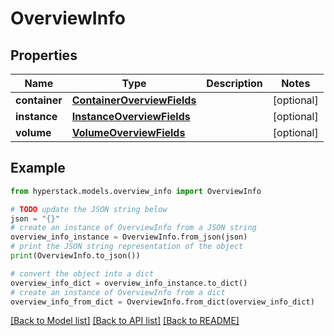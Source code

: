 # OverviewInfo


## Properties

Name | Type | Description | Notes
------------ | ------------- | ------------- | -------------
**container** | [**ContainerOverviewFields**](ContainerOverviewFields.md) |  | [optional] 
**instance** | [**InstanceOverviewFields**](InstanceOverviewFields.md) |  | [optional] 
**volume** | [**VolumeOverviewFields**](VolumeOverviewFields.md) |  | [optional] 

## Example

```python
from hyperstack.models.overview_info import OverviewInfo

# TODO update the JSON string below
json = "{}"
# create an instance of OverviewInfo from a JSON string
overview_info_instance = OverviewInfo.from_json(json)
# print the JSON string representation of the object
print(OverviewInfo.to_json())

# convert the object into a dict
overview_info_dict = overview_info_instance.to_dict()
# create an instance of OverviewInfo from a dict
overview_info_from_dict = OverviewInfo.from_dict(overview_info_dict)
```
[[Back to Model list]](../README.md#documentation-for-models) [[Back to API list]](../README.md#documentation-for-api-endpoints) [[Back to README]](../README.md)


